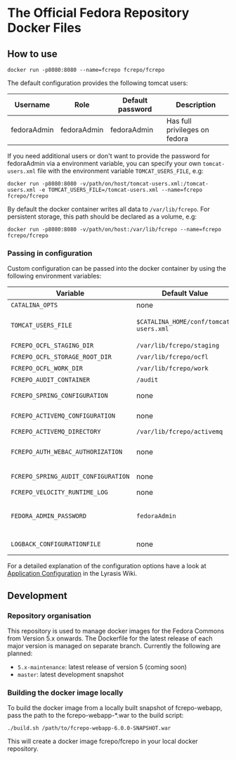 # The Official Fedora Repository Docker Files

## How to use

```
docker run -p8080:8080 --name=fcrepo fcrepo/fcrepo
```

The default configuration provides the following tomcat users:

Username | Role          | Default password | Description
-------- | ------------- | ---------------- | -----------
fedoraAdmin | fedoraAdmin | fedoraAdmin     | Has full privileges on fedora

If you need additional users or don't want to provide the password for fedoraAdmin via a environment variable, you can specify your own `tomcat-users.xml` file with the environment variable `TOMCAT_USERS_FILE`, e.g:

```
docker run -p8080:8080 -v/path/on/host/tomcat-users.xml:/tomcat-users.xml -e TOMCAT_USERS_FILE=/tomcat-users.xml --name=fcrepo fcrepo/fcrepo
```

By default the docker container writes all data to `/var/lib/fcrepo`. For persistent storage, this path should be declared as a volume, e.g:

```
docker run -p8080:8080 -v/path/on/host:/var/lib/fcrepo --name=fcrepo fcrepo/fcrepo
```

### Passing in configuration

Custom configuration can be passed into the docker container by using the following environment variables:

Variable | Default Value | Description
-------- | ------------- | -----------
`CATALINA_OPTS` | none |
`TOMCAT_USERS_FILE` | `$CATALINA_HOME/conf/tomcat-users.xml` | Specify a custom tomcat-users.xml file with e.g. additional users
`FCREPO_OCFL_STAGING_DIR` | `/var/lib/fcrepo/staging` | Set fcrepo.ocfl.staging.dir
`FCREPO_OCFL_STORAGE_ROOT_DIR` | `/var/lib/fcrepo/ocfl` | Set fcrepo.ocfl.storage.root.dir
`FCREPO_OCFL_WORK_DIR` | `/var/lib/fcrepo/work` | Set fcrepo.ocfl.work.dir
`FCREPO_AUDIT_CONTAINER` | `/audit` | Set fcrepo.audit.container
`FCREPO_SPRING_CONFIGURATION` | none | Specify a custom fcrepo.spring.configuration file
`FCREPO_ACTIVEMQ_CONFIGURATION` | none | Specify a custom fcrepo.activemq.configuration
`FCREPO_ACTIVEMQ_DIRECTORY` | `/var/lib/fcrepo/activemq` | Set fcrepo.activemq.directory
`FCREPO_AUTH_WEBAC_AUTHORIZATION` | none | Specify a custom root WebAC authentication fcrepo.activemq.configuration
`FCREPO_SPRING_AUDIT_CONFIGURATION` | none | Specify a custom fcrepo.spring.audit.configuration
`FCREPO_VELOCITY_RUNTIME_LOG` | none | Set fcrepo.velocity.runtime.log
`FEDORA_ADMIN_PASSWORD` | `fedoraAdmin` | If using the default tomcat-users.xml file: specify a custom password to for the user `fedoraAdmin`
`LOGBACK_CONFIGURATIONFILE` | none | Specify a custom logback.configurationFile

For a detailed explanation of the configuration options have a look at [Application Configuration](https://wiki.lyrasis.org/display/FEDORA6x/Application+Configuration) in the Lyrasis Wiki.

## Development

### Repository organisation

This repository is used to manage docker images for the Fedora Commons from Version 5.x onwards. The Dockerfile for the latest release of each major version is managed on separate branch. Currently the following are planned:

- `5.x-maintenance`: latest release of version 5 (coming soon)
- `master`: latest development snapshot

 ### Building the docker image locally

To build the docker image from a locally built snapshot of fcrepo-webapp, pass the path to the fcrepo-webapp-*.war to the build script:

```
./build.sh /path/to/fcrepo-webapp-6.0.0-SNAPSHOT.war
```

This will create a docker image fcrepo/fcrepo in your local docker repository.
